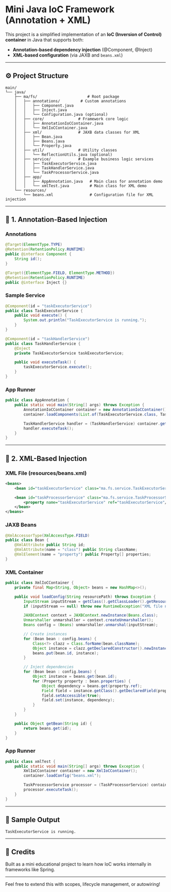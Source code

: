 # Mini Java IoC Framework (Annotation + XML)

This project is a simplified implementation of an **IoC (Inversion of Control) container** in Java that supports both:

* **Annotation-based dependency injection** (@Component, @Inject)
* **XML-based configuration** (via JAXB and `beans.xml`)

---

## ⚙️ Project Structure

```
main/
└── java/
    ├── ma/fs/                      # Root package
    │   ├── annotations/         # Custom annotations
    │   │   ├── Component.java
    │   │   ├── Inject.java
    │   │   └── Configuration.java (optional)
    │   ├── core/               # Framework core logic
    │   │   ├── AnnotationIoCContainer.java
    │   │   └── XmlIoCContainer.java
    │   ├── xml/                # JAXB data classes for XML
    │   │   ├── Bean.java
    │   │   ├── Beans.java
    │   │   └── Property.java
    │   ├── util/               # Utility classes
    │   │   └── ReflectionUtils.java (optional)
    │   ├── service/            # Example business logic services
    │   │   ├── TaskExecutorService.java
    │   │   ├── TaskHandlerService.java
    │   │   └── TaskProcessorService.java
    │   ├── app/
    │   │   ├── AppAnnotation.java   # Main class for annotation demo
    │   │   └── xmlTest.java         # Main class for XML demo
    └── resources/
        └── beans.xml                # Configuration file for XML injection
```

---

## 🔎 1. Annotation-Based Injection

### Annotations

```java
@Target(ElementType.TYPE)
@Retention(RetentionPolicy.RUNTIME)
public @interface Component {
    String id();
}

@Target({ElementType.FIELD, ElementType.METHOD})
@Retention(RetentionPolicy.RUNTIME)
public @interface Inject {}
```

### Sample Service

```java
@Component(id = "taskExecutorService")
public class TaskExecutorService {
    public void execute() {
        System.out.println("TaskExecutorService is running.");
    }
}

@Component(id = "taskHandlerService")
public class TaskHandlerService {
    @Inject
    private TaskExecutorService taskExecutorService;

    public void executeTask() {
        taskExecutorService.execute();
    }
}
```

### App Runner

```java
public class AppAnnotation {
    public static void main(String[] args) throws Exception {
        AnnotationIoCContainer container = new AnnotationIoCContainer();
        container.loadComponents(List.of(TaskExecutorService.class, TaskHandlerService.class));

        TaskHandlerService handler = (TaskHandlerService) container.getBean("taskHandlerService");
        handler.executeTask();
    }
}
```

---

## 📂 2. XML-Based Injection

### XML File (resources/beans.xml)

```xml
<beans>
    <bean id="taskExecutorService" class="ma.fs.service.TaskExecutorService"/>

    <bean id="taskProcessorService" class="ma.fs.service.TaskProcessorService">
        <property name="taskExecutorService" ref="taskExecutorService"/>
    </bean>
</beans>
```

### JAXB Beans

```java
@XmlAccessorType(XmlAccessType.FIELD)
public class Bean {
    @XmlAttribute public String id;
    @XmlAttribute(name = "class") public String className;
    @XmlElement(name = "property") public Property[] properties;
}
```

### XML Container

```java
public class XmlIoCContainer {
    private final Map<String, Object> beans = new HashMap<>();

    public void loadConfig(String resourcePath) throws Exception {
        InputStream inputStream = getClass().getClassLoader().getResourceAsStream(resourcePath);
        if (inputStream == null) throw new RuntimeException("XML file not found: " + resourcePath);

        JAXBContext context = JAXBContext.newInstance(Beans.class);
        Unmarshaller unmarshaller = context.createUnmarshaller();
        Beans config = (Beans) unmarshaller.unmarshal(inputStream);

        // Create instances
        for (Bean bean : config.beans) {
            Class<?> clazz = Class.forName(bean.className);
            Object instance = clazz.getDeclaredConstructor().newInstance();
            beans.put(bean.id, instance);
        }

        // Inject dependencies
        for (Bean bean : config.beans) {
            Object instance = beans.get(bean.id);
            for (Property property : bean.properties) {
                Object dependency = beans.get(property.ref);
                Field field = instance.getClass().getDeclaredField(property.name);
                field.setAccessible(true);
                field.set(instance, dependency);
            }
        }
    }

    public Object getBean(String id) {
        return beans.get(id);
    }
}
```

### App Runner

```java
public class xmlTest {
    public static void main(String[] args) throws Exception {
        XmlIoCContainer container = new XmlIoCContainer();
        container.loadConfig("beans.xml");

        TaskProcessorService processor = (TaskProcessorService) container.getBean("taskProcessorService");
        processor.executeTask();
    }
}
```

---

## 🚀 Sample Output

```
TaskExecutorService is running.
```

---

## 🔗 Credits

Built as a mini educational project to learn how IoC works internally in frameworks like Spring.

---

Feel free to extend this with scopes, lifecycle management, or autowiring!

